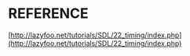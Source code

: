 # REFERENCE

[http://lazyfoo.net/tutorials/SDL/22_timing/index.php](http://lazyfoo.net/tutorials/SDL/22_timing/index.php)
